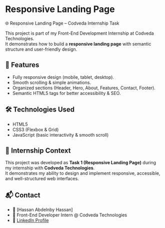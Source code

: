 # Responsive Landing Page
🌐 Responsive Landing Page – Codveda Internship Task  

This project is part of my Front-End Development Internship at Codveda Technologies.  
It demonstrates how to build a **responsive landing page** with semantic structure and user-friendly design.  

## 🚀 Features
- Fully responsive design (mobile, tablet, desktop).  
- Smooth scrolling & simple animations.  
- Organized sections (Header, Hero, About, Features, Contact, Footer).  
- Semantic HTML5 tags for better accessibility & SEO.  


## 🛠️ Technologies Used
- HTML5  
- CSS3 (Flexbox & Grid)  
- JavaScript (basic interactivity & smooth scroll)  

## 🎯 Internship Context
This project was developed as **Task 1 (Responsive Landing Page)** during my internship with **Codveda Technologies**.  
It demonstrates my ability to design and implement responsive, accessible, and well-structured web interfaces.  

## 📬 Contact
- 👤 [Hassan Abdelnby Hassan]
- 💼 Front-End Developer Intern @ Codveda Technologies  
- 🔗 [LinkedIn Profile](www.linkedin.com/in/hassan-a-hassan)
